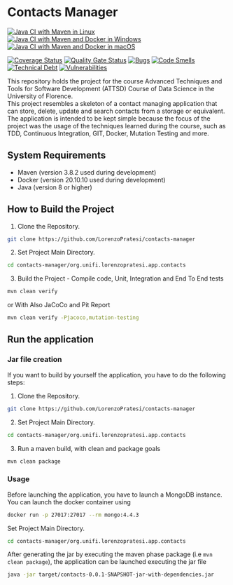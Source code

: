 # Contacts Manager

[![Java CI with Maven in Linux](https://github.com/LorenzoPratesi/contacts-manager/actions/workflows/maven.yml/badge.svg)](https://github.com/LorenzoPratesi/contacts-manager/actions/workflows/maven.yml)
[![Java CI with Maven and Docker in Windows](https://github.com/LorenzoPratesi/contacts-manager/actions/workflows/maven-windows.yml/badge.svg)](https://github.com/LorenzoPratesi/contacts-manager/actions/workflows/maven-windows.yml)
[![Java CI with Maven and Docker in macOS](https://github.com/LorenzoPratesi/contacts-manager/actions/workflows/maven-mac.yml/badge.svg)](https://github.com/LorenzoPratesi/contacts-manager/actions/workflows/maven-mac.yml)

[![Coverage Status](https://coveralls.io/repos/github/LorenzoPratesi/contacts-manager/badge.svg?branch=main)](https://coveralls.io/github/LorenzoPratesi/contacts-manager?branch=main)
[![Quality Gate Status](https://sonarcloud.io/api/project_badges/measure?project=LorenzoPratesi_contacts-manager&metric=alert_status)](https://sonarcloud.io/summary/new_code?id=LorenzoPratesi_contacts-manager)
[![Bugs](https://sonarcloud.io/api/project_badges/measure?project=LorenzoPratesi_contacts-manager&metric=bugs)](https://sonarcloud.io/summary/new_code?id=LorenzoPratesi_contacts-manager)
[![Code Smells](https://sonarcloud.io/api/project_badges/measure?project=LorenzoPratesi_contacts-manager&metric=code_smells)](https://sonarcloud.io/summary/new_code?id=LorenzoPratesi_contacts-manager)
[![Technical Debt](https://sonarcloud.io/api/project_badges/measure?project=LorenzoPratesi_contacts-manager&metric=sqale_index)](https://sonarcloud.io/summary/new_code?id=LorenzoPratesi_contacts-manager)
[![Vulnerabilities](https://sonarcloud.io/api/project_badges/measure?project=LorenzoPratesi_contacts-manager&metric=vulnerabilities)](https://sonarcloud.io/summary/new_code?id=LorenzoPratesi_contacts-manager)


This repository holds the project for the course Advanced Techniques and Tools for Software Development (ATTSD) Course of Data Science in the University of Florence.  
This project resembles a skeleton of a contact managing application that can store, delete, update and search contacts from a storage or equivalent. The application is intended to be kept simple because the focus of the project was the usage of the techniques learned during the course, such as TDD, Continuous Integration, GIT, Docker, Mutation Testing and more.

## System Requirements

- Maven (version 3.8.2 used during development)
- Docker (version 20.10.10 used during development)
- Java (version 8 or higher)

## How to Build the Project
1. Clone the Repository.
```bash
git clone https://github.com/LorenzoPratesi/contacts-manager
```
2. Set Project Main Directory.
```bash
cd contacts-manager/org.unifi.lorenzopratesi.app.contacts
```

3. Build the Project - Compile code, Unit, Integration and End To End tests
```bash
mvn clean verify
```
or With Also JaCoCo and Pit Report
```bash
mvn clean verify -Pjacoco,mutation-testing
```

## Run the application
### Jar file creation
If you want to build by yourself the application, you have to do the following steps:
1. Clone the Repository.
```bash
git clone https://github.com/LorenzoPratesi/contacts-manager
```
2. Set Project Main Directory.
```bash
cd contacts-manager/org.unifi.lorenzopratesi.app.contacts
```

3. Run a maven build, with clean and package goals
```bash
mvn clean package
```

### Usage
Before launching the application, you have to launch a MongoDB instance. You can launch the docker container using
```bash
docker run -p 27017:27017 --rm mongo:4.4.3
```
Set Project Main Directory.
```bash
cd contacts-manager/org.unifi.lorenzopratesi.app.contacts
```

After generating the jar by executing the maven phase package (i.e `mvn clean package`), the application can be launched executing the jar file
```bash
java -jar target/contacts-0.0.1-SNAPSHOT-jar-with-dependencies.jar
```

   


